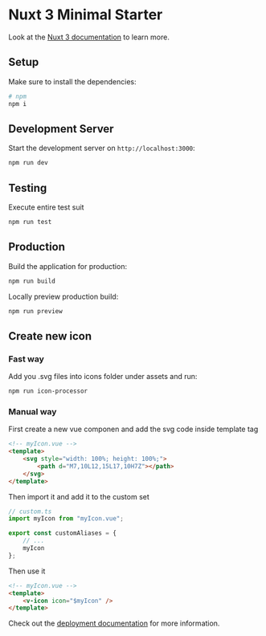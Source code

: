 # Nuxt 3 Minimal Starter

Look at the [Nuxt 3 documentation](https://nuxt.com/docs/getting-started/introduction) to learn more.

## Setup

Make sure to install the dependencies:

```bash
# npm
npm i
```

## Development Server

Start the development server on `http://localhost:3000`:

```bash
npm run dev
```

## Testing

Execute entire test suit

```bash
npm run test
```

## Production

Build the application for production:

```bash
npm run build
```

Locally preview production build:

```bash
npm run preview
```

## Create new icon

### Fast way
Add you .svg files into icons folder under assets and run:
```bash
npm run icon-processor
```

### Manual way
First create a new vue componen and add the svg code inside template tag
``` html
<!-- myIcon.vue -->
<template>
    <svg style="width: 100%; height: 100%;">
        <path d="M7,10L12,15L17,10H7Z"></path>
    </svg>
</template>
```
Then import it and add it to the custom set
``` typescript 
// custom.ts
import myIcon from "myIcon.vue";

export const customAliases = {
    // ...
    myIcon
};
```
Then use it
``` html
<!-- myIcon.vue -->
<template>
    <v-icon icon="$myIcon" />
</template>
```

Check out the [deployment documentation](https://nuxt.com/docs/getting-started/deployment) for more information.
